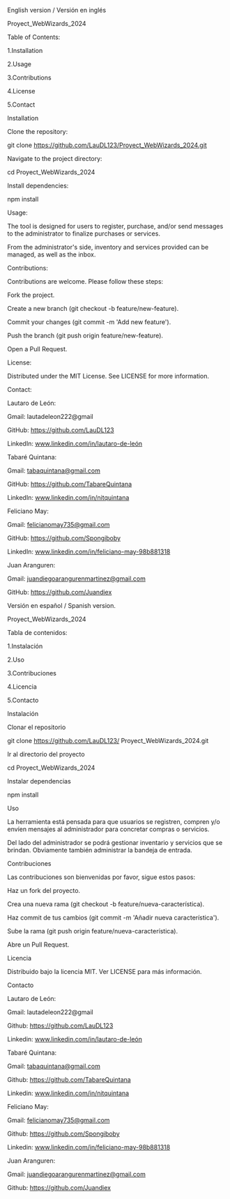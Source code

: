 English version / Versión en inglés 

Proyect_WebWizards_2024 

 

Table of Contents: 

1.Installation 

2.Usage 

3.Contributions 

4.License 

5.Contact 

 

 

Installation 

Clone the repository:                                                                                                                                         

git clone https://github.com/LauDL123/Proyect_WebWizards_2024.git 

 

Navigate to the project directory: 

cd Proyect_WebWizards_2024 

 

Install dependencies: 

npm install 

 

 

Usage: 

The tool is designed for users to register, purchase, and/or send messages to the administrator to finalize purchases or services. 

From the administrator's side, inventory and services provided can be managed, as well as the inbox. 

 

Contributions: 

Contributions are welcome. Please follow these steps: 

Fork the project. 

Create a new branch (git checkout -b feature/new-feature). 

Commit your changes (git commit -m 'Add new feature'). 

Push the branch (git push origin feature/new-feature). 

Open a Pull Request. 

 

License: 

Distributed under the MIT License. See LICENSE for more information. 

 

Contact: 

Lautaro de León: 

Gmail: lautadeleon222@gmail 

GitHub: https://github.com/LauDL123 

LinkedIn: www.linkedin.com/in/lautaro-de-león 

 

Tabaré Quintana: 

Gmail: tabaquintana@gmail.com 

GitHub: https://github.com/TabareQuintana 

LinkedIn: www.linkedin.com/in/nitquintana 



Feliciano May: 

Gmail: felicianomay735@gmail.com 

GitHub: https://github.com/Spongiboby 

LinkedIn: www.linkedin.com/in/feliciano-may-98b881318



Juan Aranguren: 

Gmail: juandiegoarangurenmartinez@gmail.com 

GitHub: https://github.com/Juandiex 

 

 

 

Versión en español / Spanish version. 

Proyect_WebWizards_2024 

 

Tabla de contenidos: 

1.Instalación  

2.Uso  

3.Contribuciones  

4.Licencia  

5.Contacto 

 

 

Instalación 

Clonar el repositorio 

git clone https://github.com/LauDL123/ Proyect_WebWizards_2024.git 

  

Ir al directorio del proyecto 

cd Proyect_WebWizards_2024 

  

Instalar dependencias 

npm install 

 

Uso 

La herramienta está pensada para que usuarios se registren, compren y/o envíen mensajes al administrador para concretar compras o servicios.  

Del lado del administrador se podrá gestionar inventario y servicios que se brindan. Obviamente también administrar la bandeja de entrada. 

 

 

Contribuciones 

Las contribuciones son bienvenidas por favor, sigue estos pasos: 

Haz un fork del proyecto. 

Crea una nueva rama (git checkout -b feature/nueva-característica). 

Haz commit de tus cambios (git commit -m 'Añadir nueva característica'). 

Sube la rama (git push origin feature/nueva-característica). 

Abre un Pull Request. 

 

Licencia 

Distribuido bajo la licencia MIT. Ver LICENSE para más información. 



Contacto 

 

Lautaro de León:  

Gmail: lautadeleon222@gmail 

Github: https://github.com/LauDL123 

Linkedin: www.linkedin.com/in/lautaro-de-león 

 

Tabaré Quintana:  

Gmail: tabaquintana@gmail.com 

Github: https://github.com/TabareQuintana 

Linkedin: www.linkedin.com/in/nitquintana 

 

Feliciano May:  

Gmail: felicianomay735@gmail.com 

Github: https://github.com/Spongiboby 

Linkedin: www.linkedin.com/in/feliciano-may-98b881318 

 

Juan Aranguren:  

Gmail: juandiegoarangurenmartinez@gmail.com 

Github: https://github.com/Juandiex 
